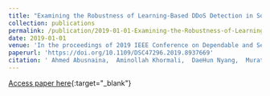 ```yaml
---
title: "Examining the Robustness of Learning-Based DDoS Detection in Software Defined Networks"
collection: publications
permalink: /publication/2019-01-01-Examining-the-Robustness-of-Learning-Based-DDoS-Detection-in-Software-Defined-Networks
date: 2019-01-01
venue: 'In the proceedings of 2019 IEEE Conference on Dependable and Secure Computing, DSC 2019, Hangzhou, China, November 18-20, 2019'
paperurl: 'https://doi.org/10.1109/DSC47296.2019.8937669'
citation: ' Ahmed Abusnaina,  Aminollah Khormali,  DaeHun Nyang,  Murat Yuksel,  Aziz Mohaisen, &quot;Examining the Robustness of Learning-Based DDoS Detection in Software Defined Networks.&quot; In the proceedings of 2019 IEEE Conference on Dependable and Secure Computing, DSC 2019, Hangzhou, China, November 18-20, 2019, 2019.'
---
```

[Access paper here](https://doi.org/10.1109/DSC47296.2019.8937669){:target="_blank"}

